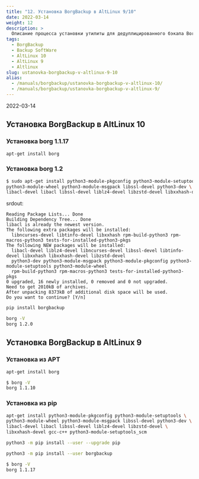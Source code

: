 ```yaml
---
title: "12. Установка BorgBackup в AltLinux 9/10"
date: 2022-03-14
weight: 12
description: >
  Описание процесса установки утилиты для дедуплицированного бэкапа BorgBackup в AltLinux 9/10.
tags:
  - BorgBackup
  - Backup SoftWare
  - AltLinux 10
  - AltLinux 9
  - Altlinux
slug: ustanovka-borgbackup-v-altlinux-9-10
alias:
  - /manuals/borgbackup/ustanovka-borgbackup-v-altlinux-10/
  - /manuals/borgbackup/ustanovka-borgbackup-v-altlinux-9/
---
```


2022-03-14

## Установка BorgBackup в AltLinux 10
### Установка borg 1.1.17
```bash
apt-get install borg
```

### Установка borg 1.2
```bash
$ sudo apt-get install python3-module-pkgconfig python3-module-setuptools \
python3-module-wheel python3-module-msgpack libssl-devel python3-dev \
libacl-devel libacl libssl-devel liblz4-devel libzstd-devel libxxhash-devel
```

srdout:
```
Reading Package Lists... Done
Building Dependency Tree... Done
libacl is already the newest version.
The following extra packages will be installed:
  libncurses-devel libtinfo-devel libxxhash rpm-build-python3 rpm-macros-python3 tests-for-installed-python3-pkgs
The following NEW packages will be installed:
  libacl-devel liblz4-devel libncurses-devel libssl-devel libtinfo-devel libxxhash libxxhash-devel libzstd-devel
  python3-dev python3-module-msgpack python3-module-pkgconfig python3-module-setuptools python3-module-wheel
  rpm-build-python3 rpm-macros-python3 tests-for-installed-python3-pkgs
0 upgraded, 16 newly installed, 0 removed and 0 not upgraded.
Need to get 2010kB of archives.
After unpacking 8373kB of additional disk space will be used.
Do you want to continue? [Y/n]
```

```bash
pip install borgbackup
```

```bash
borg -V
borg 1.2.0
```

## Установка BorgBackup в AltLinux 9
### Установка из APT
```bash
apt-get install borg
```

```bash
$ borg -V
borg 1.1.10
```

### Установка из pip
```bash
apt-get install python3-module-pkgconfig python3-module-setuptools \
python3-module-wheel python3-module-msgpack libssl-devel python3-dev \
libacl-devel libacl libssl-devel liblz4-devel libzstd-devel \
libxxhash-devel gcc-c++ python3-module-setuptools_scm
```

```bash
python3 -m pip install --user --upgrade pip
```

```bash
python3 -m pip install --user borgbackup
```

```bash
$ borg -V
borg 1.1.17
```
